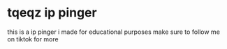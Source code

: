 # tqeqz ip pinger
this is a ip pinger i made for educational purposes
make sure to follow me on tiktok for more 
